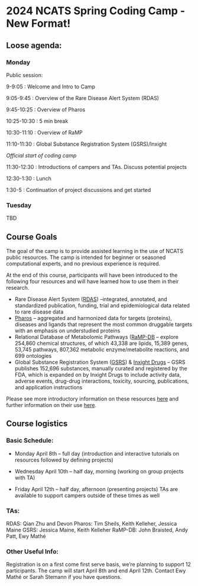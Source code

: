 # 2024 NCATS Spring Coding Camp - New Format!

## Loose agenda:
### Monday

Public session:

9-9:05 : Welcome and Intro to Camp

9:05-9:45 : Overview of the Rare Disease Alert System (RDAS)

9:45-10:25 : Overview of Pharos

10:25-10:30 : 5 min break

10:30-11:10 : Overview of RaMP

11:10-11:30 : Global Substance Registration System (GSRS)/Inxight

*Official start of coding camp*

11:30-12:30 : Introductions of campers and TAs. Discuss potential projects

12:30-1:30 : Lunch

1:30-5 : Continuation of project discussions and get started

### Tuesday
TBD

## Course Goals
The goal of the camp is to provide assisted learning in the use of NCATS public resources.  The camp is intended for beginner or seasoned computational experts, and no previous experience is required.

At the end of this course, participants will have been introduced to the following four resources and will have learned how to use them in their research.

- Rare Disease Alert System ([RDAS](https://rdas.ncats.nih.gov/)) –integrated, annotated, and standardized publication, funding, trial and epidemiological data related to rare disease data
- [Pharos](https://pharos.ncats.nih.gov/) – aggregated and harmonized data for targets (proteins), diseases and ligands that represent the most common druggable targets with an emphasis on understudied proteins
- Relational Database of Metabolomic Pathways ([RaMP-DB](https://rampdb.nih.gov/) – explore 254,860 chemical structures, of which 43,338 are lipids, 15,389 genes, 53,745 pathways, 807,362 metabolic enzyme/metabolite reactions, and 699 ontologies
- Global Substance Registration System ([GSRS](https://gsrs.ncats.nih.gov/)) & [Inxight Drugs](https://drugs.ncats.io/) – GSRS publishes 152,696 substances, manually curated and registered by the FDA, which is expanded on by Inxight Drugs to include activity data, adverse events, drug-drug interactions, toxicity, sourcing, publications, and application instructions

Please see more introductory information on these resources [here](https://github.com/ncats/IFX_Workshops_Tutorials/tree/main/202311_AMIA_Workshop/slides) and further information on their use [here](https://github.com/ncats/IFX_Workshops_Tutorials/blob/main/202311_AMIA_Workshop/README.md).

## Course logistics
### Basic Schedule:

- Monday April 8th – full day (introduction and interactive tutorials on resources followed by defining projects)

- Wednesday April 10th – half day, morning (working on group projects with TA)

- Friday April 12th – half day, afternoon (presenting projects)
TAs are available to support campers outside of these times as well

### TAs:
RDAS: Qian Zhu and Devon 
Pharos: Tim Sheils, Keith Kelleher, Jessica Maine
GSRS: Jessica Maine, Keith Kelleher
RaMP-DB: John Braisted, Andy Patt, Ewy Mathé

### Other Useful Info:
Registration is on a first come first serve basis, we’re planning to support 12 participants.  The camp will start April 8th and end April 12th. 
Contact Ewy Mathé or Sarah Stemann if you have questions.
